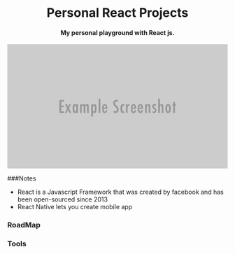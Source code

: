 <h1 align="center">Personal React Projects</h1>

<h4 align="center">My personal playground with React js.</h4>

<img align="center" src="Assets/templateHeader.png"/>


###Notes
 * React is a Javascript Framework that was created by facebook and has been open-sourced since 2013
 * React Native lets you create mobile app 



### RoadMap




### Tools



    
